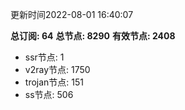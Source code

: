 更新时间2022-08-01 16:40:07

**总订阅: 64**
**总节点: 8290**
**有效节点: 2408**
- ssr节点: 1
- v2ray节点: 1750
- trojan节点: 151
- ss节点: 506
